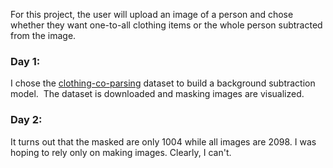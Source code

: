 For this project, the user will upload an image of a person and chose whether they want one-to-all clothing items or the whole person subtracted from the image.

### Day 1:
I chose the [clothing-co-parsing](https://github.com/bearpaw/clothing-co-parsing) dataset to build a background subtraction model.  The dataset is downloaded and masking images are visualized.

### Day 2:
It turns out that the masked are only 1004 while all images are 2098. I was hoping to rely only on making images. Clearly, I can't.